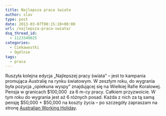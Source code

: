```yaml
---
title: Najlepsza praca świata
author: slav
type: post
date: 2013-03-07T00:15:28+00:00
url: /najlepsza-praca-swiata/
dsq_thread_id:
  - 1123349025
categories:
  - Ciekawostki
  - Ogólnie
tags:
  - praca
---
```

Ruszyła kolejna edycja &#8222;Najlepszej pracy świata&#8221; &#8211; jest to kampania promująca Australię na rynku światowym. W zeszłym roku, do wygrania była pozycja &#8222;opiekuna wyspy&#8221; znajdującej się na Wielkiej Rafie Koralowej. Pensja w granicach $100,000  za 6 m-cy pracy. Całkiem przyzwoicie. W tym roku do wygrania jest aż 6 różnych posad. Każda z nich za tą samą pensję $50,000 + $50,000 na koszty życia &#8211; po szczegóły zapraszam na stronę [Australian Working Holiday][1].

&nbsp;

 [1]: https://www.facebook.com/AustralianWorkingHoliday/app_120775074753004